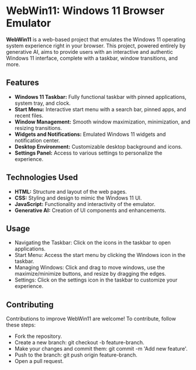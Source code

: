 # WebWin11: Windows 11 Browser Emulator

**WebWin11** is a web-based project that emulates the Windows 11 operating system experience right in your browser. This project, powered entirely by generative AI, aims to provide users with an interactive and authentic Windows 11 interface, complete with a taskbar, window transitions, and more.

## Features

- **Windows 11 Taskbar:** Fully functional taskbar with pinned applications, system tray, and clock.
- **Start Menu:** Interactive start menu with a search bar, pinned apps, and recent files.
- **Window Management:** Smooth window maximization, minimization, and resizing transitions.
- **Widgets and Notifications:** Emulated Windows 11 widgets and notification center.
- **Desktop Environment:** Customizable desktop background and icons.
- **Settings Panel:** Access to various settings to personalize the experience.

## Technologies Used

- **HTML:** Structure and layout of the web pages.
- **CSS:** Styling and design to mimic the Windows 11 UI.
- **JavaScript:** Functionality and interactivity of the emulator.
- **Generative AI:** Creation of UI components and enhancements.

## Usage
- Navigating the Taskbar: Click on the icons in the taskbar to open applications.
- Start Menu: Access the start menu by clicking the Windows icon in the taskbar.
- Managing Windows: Click and drag to move windows, use the maximize/minimize buttons, and resize by dragging the edges.
- Settings: Click on the settings icon in the taskbar to customize your experience.
  
## Contributing
Contributions to improve WebWin11 are welcome! To contribute, follow these steps:
- Fork the repository.
- Create a new branch: git checkout -b feature-branch.
- Make your changes and commit them: git commit -m 'Add new feature'.
- Push to the branch: git push origin feature-branch.
- Open a pull request.
